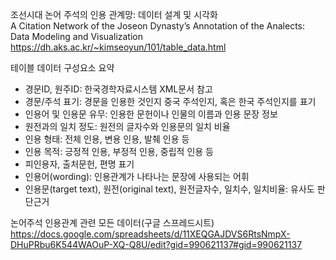 조선시대 논어 주석의 인용 관계망: 데이터 설계 및 시각화<br/>
A Citation Network of the Joseon Dynasty’s Annotation of the Analects: Data Modeling and Visualization
https://dh.aks.ac.kr/~kimseoyun/101/table_data.html

테이블 데이터 구성요소 요약<br/>
- 경문ID, 원주ID: 한국경학자료시스템 XML문서 참고
- 경문/주석 표기: 경문을 인용한 것인지 중국 주석인지, 혹은 한국 주석인지를 표기
- 인용어 및 인용문 유무: 인용한 문헌이나 인물의 이름과 인용 문장 정보
- 원전과의 일치 정도: 원전의 글자수와 인용문의 일치 비율
- 인용 형태: 전체 인용, 변용 인용, 발췌 인용 등
- 인용 목적: 긍정적 인용, 부정적 인용, 중립적 인용 등
- 피인용자, 출처문헌, 편명 표기
- 인용어(wording): 인용관계가 나타나는 문장에 사용되는 어휘
- 인용문(target text), 원전(original text), 원전글자수, 일치수, 일치비율: 유사도 판단근거
  
논어주석 인용관계 관련 모든 데이터(구글 스프레드시트)<br/>
https://docs.google.com/spreadsheets/d/11XEQGAJDVS6RtsNmpX-DHuPRbu6K544WAOuP-XQ-Q8U/edit?gid=990621137#gid=990621137
